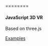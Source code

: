 ========

#### JavaScript 3D VR ####

Based on three.js

[Examples](http://h5.180network.com.cn/tydemo/H5VR/)
